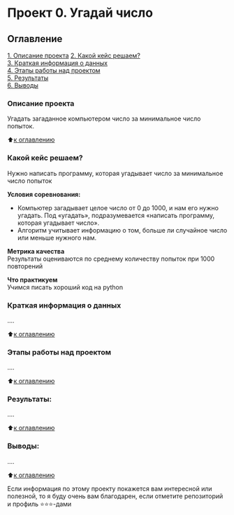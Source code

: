 # Проект 0. Угадай число

## Оглавление  
[1. Описание проекта](https://github.com/zamirich/SF-Part-1/tree/main/project_0/README.md#Описание-проекта)
[2. Какой кейс решаем?](https://github.com/zamirich/SF-Part-1/tree/main/project_0/README.md#Какой-кейс-решаем)  
[3. Краткая информация о данных](https://github.com/zamirich/SF-Part-1/tree/main/project_0/README.md#Краткая-информация-о-данных)  
[4. Этапы работы над проектом](https://github.com/zamirich/SF-Part-1/tree/main/project_0/README.md#Этапы-работы-над-проектом)  
[5. Результаты](https://github.com/zamirich/SF-Part-1/tree/main/project_0/README.md#Результаты)    
[6. Выводы](https://github.com/zamirich/SF-Part-1/tree/main/project_0/README.md#Выводы) 

### Описание проекта    
Угадать загаданное компьютером число за минимальное число попыток.

:arrow_up:[к оглавлению](https://github.com/zamirich/SF-Part-1/tree/main/project_0/README.md#Оглавление)


### Какой кейс решаем?    
Нужно написать программу, которая угадывает число за минимальное число попыток

**Условия соревнования:**  
- Компьютер загадывает целое число от 0 до 1000, и нам его нужно угадать. Под «угадать», подразумевается «написать программу, которая угадывает число».
- Алгоритм учитывает информацию о том, больше ли случайное число или меньше нужного нам.

**Метрика качества**     
Результаты оцениваются по среднему количеству попыток при 1000 повторений

**Что практикуем**     
Учимся писать хороший код на python


### Краткая информация о данных
....
  
:arrow_up:[к оглавлению](https://github.com/zamirich/SF-Part-1/tree/main/project_0/README.md#оглавление)


### Этапы работы над проектом  
....

:arrow_up:[к оглавлению](https://github.com/zamirich/SF-Part-1/tree/main/project_0/README.md#оглавление)


### Результаты:  
....

:arrow_up:[к оглавлению](https://github.com/zamirich/SF-Part-1/tree/main/project_0/README.md#оглавление)


### Выводы:  
....

:arrow_up:[к оглавлению](https://github.com/zamirich/SF-Part-1/tree/main/project_0/README.md#оглавление)


Если информация по этому проекту покажется вам интересной или полезной, то я буду очень вам благодарен, если отметите репозиторий и профиль ⭐️⭐️⭐️-дами